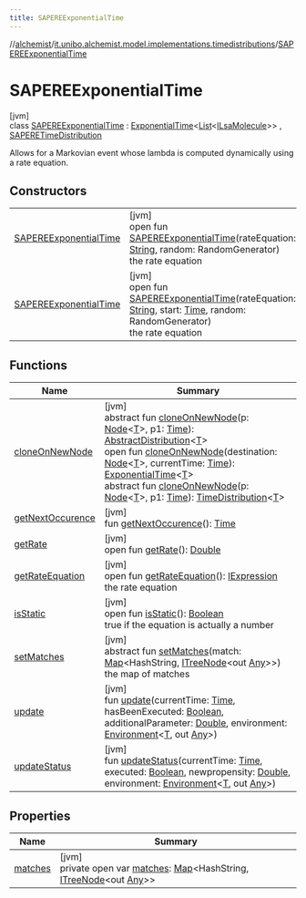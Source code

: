 ```yaml
---
title: SAPEREExponentialTime
---
```

//[alchemist](../../../index.html)/[it.unibo.alchemist.model.implementations.timedistributions](../index.html)/[SAPEREExponentialTime](index.html)



# SAPEREExponentialTime



[jvm]\
class [SAPEREExponentialTime](index.html) : [ExponentialTime](../-exponential-time/index.html)<[List](https://docs.oracle.com/javase/8/docs/api/java/util/List.html)<[ILsaMolecule](../../it.unibo.alchemist.model.interfaces/-i-lsa-molecule/index.html)>> , [SAPERETimeDistribution](../-s-a-p-e-r-e-time-distribution/index.html)

Allows for a Markovian event whose lambda is computed dynamically using a rate equation.



## Constructors


| | |
|---|---|
| [SAPEREExponentialTime](-s-a-p-e-r-e-exponential-time.html) | [jvm]<br>open fun [SAPEREExponentialTime](-s-a-p-e-r-e-exponential-time.html)(rateEquation: [String](https://docs.oracle.com/javase/8/docs/api/java/lang/String.html), random: RandomGenerator)<br>the rate equation |
| [SAPEREExponentialTime](-s-a-p-e-r-e-exponential-time.html) | [jvm]<br>open fun [SAPEREExponentialTime](-s-a-p-e-r-e-exponential-time.html)(rateEquation: [String](https://docs.oracle.com/javase/8/docs/api/java/lang/String.html), start: [Time](../../it.unibo.alchemist.model.interfaces/-time/index.html), random: RandomGenerator)<br>the rate equation |


## Functions


| Name | Summary |
|---|---|
| [cloneOnNewNode](../-abstract-distribution/clone-on-new-node.html) | [jvm]<br>abstract fun [cloneOnNewNode](../-abstract-distribution/clone-on-new-node.html)(p: [Node](../../it.unibo.alchemist.model.interfaces/-node/index.html)<[T](../../it.unibo.alchemist.model.implementations.actions/-abstract-action/index.html)>, p1: [Time](../../it.unibo.alchemist.model.interfaces/-time/index.html)): [AbstractDistribution](../-abstract-distribution/index.html)<[T](../../it.unibo.alchemist.model.implementations.actions/-abstract-action/index.html)><br>open fun [cloneOnNewNode](../-exponential-time/clone-on-new-node.html)(destination: [Node](../../it.unibo.alchemist.model.interfaces/-node/index.html)<[T](../../it.unibo.alchemist.model.implementations.actions/-abstract-action/index.html)>, currentTime: [Time](../../it.unibo.alchemist.model.interfaces/-time/index.html)): [ExponentialTime](../-exponential-time/index.html)<[T](../../it.unibo.alchemist.model.implementations.actions/-abstract-action/index.html)><br>abstract fun [cloneOnNewNode](../../it.unibo.alchemist.model.interfaces/-time-distribution/clone-on-new-node.html)(p: [Node](../../it.unibo.alchemist.model.interfaces/-node/index.html)<[T](../../it.unibo.alchemist.model.implementations.actions/-abstract-action/index.html)>, p1: [Time](../../it.unibo.alchemist.model.interfaces/-time/index.html)): [TimeDistribution](../../it.unibo.alchemist.model.interfaces/-time-distribution/index.html)<[T](../../it.unibo.alchemist.model.implementations.actions/-abstract-action/index.html)> |
| [getNextOccurence](../-abstract-distribution/get-next-occurence.html) | [jvm]<br>fun [getNextOccurence](../-abstract-distribution/get-next-occurence.html)(): [Time](../../it.unibo.alchemist.model.interfaces/-time/index.html) |
| [getRate](get-rate.html) | [jvm]<br>open fun [getRate](get-rate.html)(): [Double](https://kotlinlang.org/api/latest/jvm/stdlib/kotlin/-double/index.html) |
| [getRateEquation](get-rate-equation.html) | [jvm]<br>open fun [getRateEquation](get-rate-equation.html)(): [IExpression](../../it.unibo.alchemist.expressions.interfaces/-i-expression/index.html)<br>the rate equation |
| [isStatic](is-static.html) | [jvm]<br>open fun [isStatic](is-static.html)(): [Boolean](https://kotlinlang.org/api/latest/jvm/stdlib/kotlin/-boolean/index.html)<br>true if the equation is actually a number |
| [setMatches](../-s-a-p-e-r-e-time-distribution/set-matches.html) | [jvm]<br>abstract fun [setMatches](../-s-a-p-e-r-e-time-distribution/set-matches.html)(match: [Map](https://docs.oracle.com/javase/8/docs/api/java/util/Map.html)<HashString, [ITreeNode](../../it.unibo.alchemist.expressions.interfaces/-i-tree-node/index.html)<out [Any](https://kotlinlang.org/api/latest/jvm/stdlib/kotlin/-any/index.html)>>)<br>the map of matches |
| [update](../-abstract-distribution/update.html) | [jvm]<br>fun [update](../-abstract-distribution/update.html)(currentTime: [Time](../../it.unibo.alchemist.model.interfaces/-time/index.html), hasBeenExecuted: [Boolean](https://kotlinlang.org/api/latest/jvm/stdlib/kotlin/-boolean/index.html), additionalParameter: [Double](https://kotlinlang.org/api/latest/jvm/stdlib/kotlin/-double/index.html), environment: [Environment](../../it.unibo.alchemist.model.interfaces/-environment/index.html)<[T](../../it.unibo.alchemist.model.implementations.actions/-abstract-action/index.html), out [Any](https://kotlinlang.org/api/latest/jvm/stdlib/kotlin/-any/index.html)>) |
| [updateStatus](../-exponential-time/update-status.html) | [jvm]<br>fun [updateStatus](../-exponential-time/update-status.html)(currentTime: [Time](../../it.unibo.alchemist.model.interfaces/-time/index.html), executed: [Boolean](https://kotlinlang.org/api/latest/jvm/stdlib/kotlin/-boolean/index.html), newpropensity: [Double](https://kotlinlang.org/api/latest/jvm/stdlib/kotlin/-double/index.html), environment: [Environment](../../it.unibo.alchemist.model.interfaces/-environment/index.html)<[T](../../it.unibo.alchemist.model.implementations.actions/-abstract-action/index.html), out [Any](https://kotlinlang.org/api/latest/jvm/stdlib/kotlin/-any/index.html)>) |


## Properties


| Name | Summary |
|---|---|
| [matches](matches.html) | [jvm]<br>private open var [matches](matches.html): [Map](https://docs.oracle.com/javase/8/docs/api/java/util/Map.html)<HashString, [ITreeNode](../../it.unibo.alchemist.expressions.interfaces/-i-tree-node/index.html)<out [Any](https://kotlinlang.org/api/latest/jvm/stdlib/kotlin/-any/index.html)>> |

